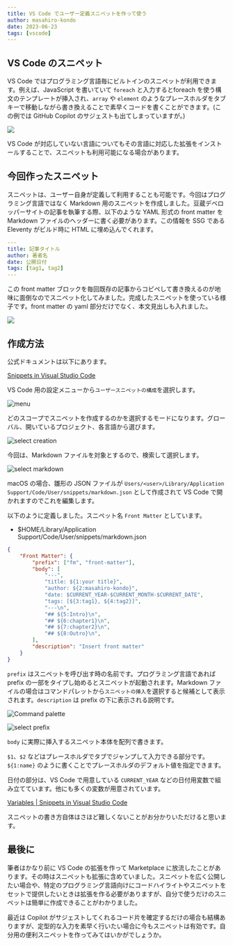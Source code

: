 ```yaml
---
title: VS Code でユーザー定義スニペットを作って使う
author: masahiro-kondo
date: 2023-06-23
tags: [vscode]
---
```


## VS Code のスニペット

VS Code ではプログラミング言語毎にビルトインのスニペットが利用できます。例えば、JavaScript を書いていて `foreach` と入力するとforeach を使う構文のテンプレートが挿入され、`array` や `element` のようなプレースホルダをタブキーで移動しながら書き換えることで素早くコードを書くことができます。(この例では GitHub Copilot のサジェストも出てしまっていますが。)

![](https://i.gyazo.com/b675d8a8c6cebb527938599bd337b7e8.gif)

VS Code が対応していない言語についてもその言語に対応した拡張をインストールすることで、スニペットも利用可能になる場合があります。

## 今回作ったスニペット
スニペットは、ユーザー自身が定義して利用することも可能です。今回はプログラミング言語ではなく Markdown 用のスニペットを作成しました。豆蔵デベロッパーサイトの記事を執筆する際、以下のような YAML 形式の front matter を  Markdown ファイルのヘッダーに書く必要があります。この情報を SSG である Eleventy がビルド時に HTML に埋め込んでくれます。

```yaml
---
title: 記事タイトル
author: 著者名
date: 公開日付
tags: [tag1, tag2]
---
```
この front matter ブロックを毎回既存の記事からコピペして書き換えるのが地味に面倒なのでスニペット化してみました。完成したスニペットを使っている様子です。front matter の yaml 部分だけでなく、本文見出しも入れました。

![](https://i.gyazo.com/876bfeaa877bb1ebd616470f0d1008bd.gif)

## 作成方法
公式ドキュメントは以下にあります。

[Snippets in Visual Studio Code](https://code.visualstudio.com/docs/editor/userdefinedsnippets)

VS Code 用の設定メニューから`ユーザースニペットの構成`を選択します。

![menu](https://i.gyazo.com/c27bd93d941c6b05d8bcaa9faf933128.png)

どのスコープでスニペットを作成するのかを選択するモードになります。グローバル、開いているプロジェクト、各言語から選びます。

![select creation](https://i.gyazo.com/8440229c2d9448c24464a3ba47012eb2.png)

今回は、Markdown ファイルを対象とするので、検索して選択します。

![select markdown](https://i.gyazo.com/5babb494f532d35f0b8ea949eb88c60d.png)

macOS の場合、雛形の JSON ファイルが `Users/<user>/Library/Application Support/Code/User/snippets/markdown.json` として作成されて VS Code で開かれますのでこれを編集します。

以下のように定義しました。スニペット名 `Front Matter` としています。

- $HOME/Library/Application Support/Code/User/snippets/markdown.json
```json
{
	"Front Matter": {
		"prefix": ["fm", "front-matter"],
		"body": [
			"---",
			"title: ${1:your title}",
			"author: ${2:masahiro-kondo}",
			"date: $CURRENT_YEAR-$CURRENT_MONTH-$CURRENT_DATE",
			"tags: [${3:tag1}, ${4:tag2}]",
			"---\n",
			"## ${5:Intro}\n",
			"## ${6:chapter1}\n",
			"## ${7:chapter2}\n",
			"## ${8:Outro}\n",
		],
		"description": "Insert front matter"
	}
}
```

`prefix` はスニペットを呼び出す時の名前です。プログラミング言語であれば prefix の一部をタイプし始めるとスニペットが起動されます。Markdown ファイルの場合はコマンドパレットから`スニペットの挿入`を選択すると候補として表示されます。`description` は prefix の下に表示される説明です。

![Command palette](https://i.gyazo.com/4ada66051b41401a10fe1cb2e900c646.png)

![select prefix](https://i.gyazo.com/3b7ff06ed03b77d57e4bfc8541476c69.png)

`body` に実際に挿入するスニペット本体を配列で書きます。

`$1`、`$2` などはプレースホルダでタブでジャンプして入力できる部分です。`${1:name}` のように書くことでプレースホルダのデフォルト値を指定できます。

日付の部分は、VS Code で用意している `CURRENT_YEAR` などの日付用変数で組み立てています。他にも多くの変数が用意されています。

[Variables | Snippets in Visual Studio Code](https://code.visualstudio.com/docs/editor/userdefinedsnippets#_variables)

スニペットの書き方自体はさほど難しくないことがお分かりいただけると思います。

## 最後に
筆者はかなり前に VS Code の拡張を作って Marketplace に放流したことがあります。その時はスニペットも拡張に含めていました。スニペットを広く公開したい場合や、特定のプログラミング言語向けにコードハイライトやスニペットをセットで提供したいときは拡張を作る必要がありますが、自分で使うだけのスニペットは簡単に作成できることがわかりました。

最近は Copilot がサジェストしてくれるコード片を確定するだけの場合も結構ありますが、定型的な入力を素早く行いたい場合に今もスニペットは有効です。自分用の便利スニペットを作ってみてはいかがでしょうか。
